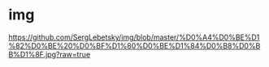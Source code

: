 # img
https://github.com/SergLebetsky/img/blob/master/%D0%A4%D0%BE%D1%82%D0%BE%20%D0%BF%D1%80%D0%BE%D1%84%D0%B8%D0%BB%D1%8F.jpg?raw=true
